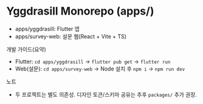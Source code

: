 # Yggdrasill Monorepo (apps/)

- apps/yggdrasill: Flutter 앱
- apps/survey-web: 설문 웹(React + Vite + TS)

개발 가이드(요약)
- Flutter: `cd apps/yggdrasill` → `flutter pub get` → `flutter run`
- Web(설문): `cd apps/survey-web` → Node 설치 후 `npm i` → `npm run dev`

노트
- 두 프로젝트는 별도 의존성. 디자인 토큰/스키마 공유는 추후 `packages/` 추가 권장.














